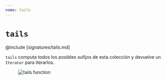 ```yaml
---
name: tails
---
```


# `tails`

@include [signatures/tails.md]

`tails` computa todos los posibles sufijos de esta colección y devuelve un `Iterator` para iterarlos.

<figure class="diagram">
  <img src="../images/tails.svg" alt="tails function">
  <!-- <figcaption class="diagram-desc"></figcaption> -->
</figure>
